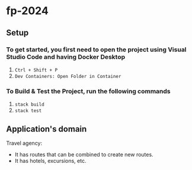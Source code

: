 # fp-2024

## Setup

### To get started, you first need to open the project using Visual Studio Code and having Docker Desktop
1. `Ctrl + Shift + P`
2. `Dev Containers: Open Folder in Container`

### To Build & Test the Project, run the following commands
1. `stack build`
2. `stack test`

## Application's domain

Travel agency:
- It has routes that can be combined to create new routes.
- It has hotels, excursions, etc.

